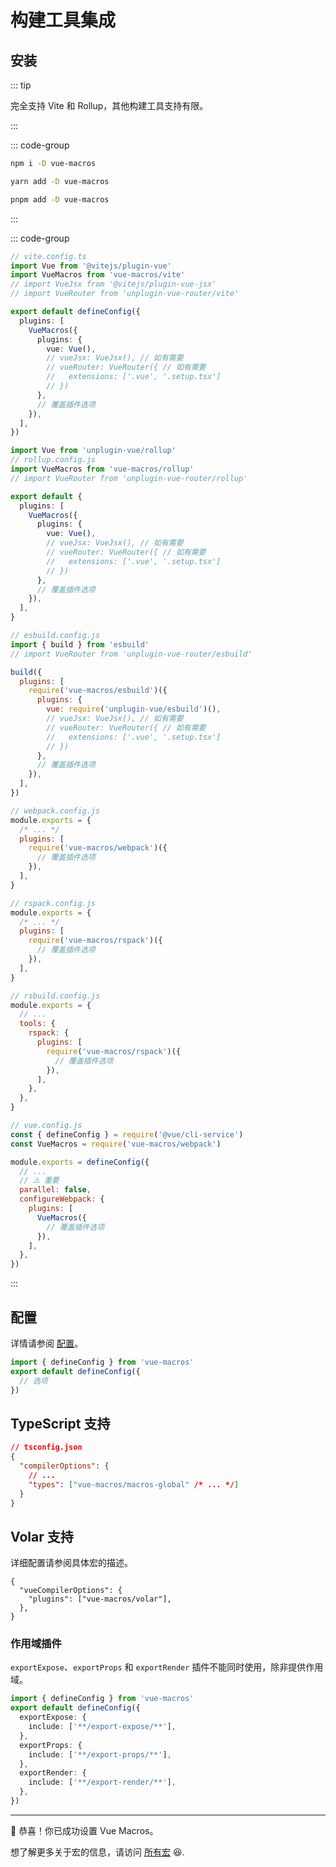 # 构建工具集成 <PackageVersion name="vue-macros" />

## 安装

::: tip

完全支持 Vite 和 Rollup，其他构建工具支持有限。

:::

::: code-group

```bash [npm]
npm i -D vue-macros
```

```bash [yarn]
yarn add -D vue-macros
```

```bash [pnpm]
pnpm add -D vue-macros
```

:::

::: code-group

```ts [Vite]
// vite.config.ts
import Vue from '@vitejs/plugin-vue'
import VueMacros from 'vue-macros/vite'
// import VueJsx from '@vitejs/plugin-vue-jsx'
// import VueRouter from 'unplugin-vue-router/vite'

export default defineConfig({
  plugins: [
    VueMacros({
      plugins: {
        vue: Vue(),
        // vueJsx: VueJsx(), // 如有需要
        // vueRouter: VueRouter({ // 如有需要
        //   extensions: ['.vue', '.setup.tsx']
        // })
      },
      // 覆盖插件选项
    }),
  ],
})
```

```ts [Rollup]
import Vue from 'unplugin-vue/rollup'
// rollup.config.js
import VueMacros from 'vue-macros/rollup'
// import VueRouter from 'unplugin-vue-router/rollup'

export default {
  plugins: [
    VueMacros({
      plugins: {
        vue: Vue(),
        // vueJsx: VueJsx(), // 如有需要
        // vueRouter: VueRouter({ // 如有需要
        //   extensions: ['.vue', '.setup.tsx']
        // })
      },
      // 覆盖插件选项
    }),
  ],
}
```

```js [esbuild]
// esbuild.config.js
import { build } from 'esbuild'
// import VueRouter from 'unplugin-vue-router/esbuild'

build({
  plugins: [
    require('vue-macros/esbuild')({
      plugins: {
        vue: require('unplugin-vue/esbuild')(),
        // vueJsx: VueJsx(), // 如有需要
        // vueRouter: VueRouter({ // 如有需要
        //   extensions: ['.vue', '.setup.tsx']
        // })
      },
      // 覆盖插件选项
    }),
  ],
})
```

```js [Webpack]
// webpack.config.js
module.exports = {
  /* ... */
  plugins: [
    require('vue-macros/webpack')({
      // 覆盖插件选项
    }),
  ],
}
```

```js [Rspack]
// rspack.config.js
module.exports = {
  /* ... */
  plugins: [
    require('vue-macros/rspack')({
      // 覆盖插件选项
    }),
  ],
}
```

```js [Rsbuild]
// rsbuild.config.js
module.exports = {
  // ...
  tools: {
    rspack: {
      plugins: [
        require('vue-macros/rspack')({
          // 覆盖插件选项
        }),
      ],
    },
  },
}
```

```js [Vue CLI]
// vue.config.js
const { defineConfig } = require('@vue/cli-service')
const VueMacros = require('vue-macros/webpack')

module.exports = defineConfig({
  // ...
  // ⚠️ 重要
  parallel: false,
  configureWebpack: {
    plugins: [
      VueMacros({
        // 覆盖插件选项
      }),
    ],
  },
})
```

:::

## 配置

详情请参阅 [配置](./configurations.md)。

```ts twoslash [vue-macros.config.ts]
import { defineConfig } from 'vue-macros'
export default defineConfig({
  // 选项
})
```

## TypeScript 支持

```json {0}
// tsconfig.json
{
  "compilerOptions": {
    // ...
    "types": ["vue-macros/macros-global" /* ... */]
  }
}
```

## Volar 支持

详细配置请参阅具体宏的描述。

```jsonc [tsconfig.json]
{
  "vueCompilerOptions": {
    "plugins": ["vue-macros/volar"],
  },
}
```

### 作用域插件

`exportExpose`、`exportProps` 和 `exportRender` 插件不能同时使用，除非提供作用域。

```ts twoslash [vue-macros.config.ts]
import { defineConfig } from 'vue-macros'
export default defineConfig({
  exportExpose: {
    include: ['**/export-expose/**'],
  },
  exportProps: {
    include: ['**/export-props/**'],
  },
  exportRender: {
    include: ['**/export-render/**'],
  },
})
```

---

:tada: 恭喜！你已成功设置 Vue Macros。

想了解更多关于宏的信息，请访问 [所有宏](/macros/) :laughing:.
